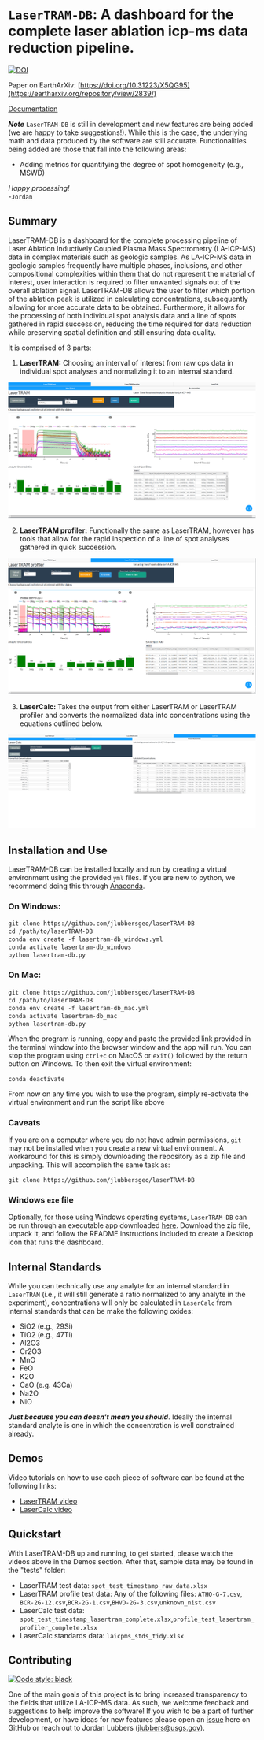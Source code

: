 # ```LaserTRAM-DB```: A dashboard for the complete laser ablation icp-ms data reduction pipeline. 
[![DOI](https://zenodo.org/badge/DOI/10.5281/zenodo.5620858.svg)](https://doi.org/10.5281/zenodo.5620858)

Paper on EarthArXiv: [https://doi.org/10.31223/X5QG95](https://eartharxiv.org/repository/view/2839/)

[Documentation](https://github.com/jlubbersgeo/laserTRAM-DB/blob/main/docs/LaserTRAM_DB_documentation.pdf)


***Note*** ```LaserTRAM-DB``` is still in development and new features are being added (we are happy to take suggestions!). While this is the case, the underlying math and data produced by the software are still accurate. Functionalities being added are those that fall into the following areas:
- Adding metrics for quantifying the degree of spot homogeneity (e.g., MSWD)



*Happy processing!* <br>
-```Jordan```

## Summary
LaserTRAM-DB is a dashboard for the complete processing pipeline of Laser Ablation Inductively Coupled Plasma Mass Spectrometry (LA-ICP-MS) data in complex materials such as geologic samples. As LA-ICP-MS data in geologic samples frequently have multiple phases, inclusions, and other compositional complexities within them that do not represent the material of interest, user interaction is required to filter unwanted signals out of the overall ablation signal. LaserTRAM-DB allows the user to filter which portion of the ablation peak is utilized in calculating concentrations, subsequently allowing for more accurate data to be obtained. Furthermore, it allows for the processing of both individual spot analysis data and a line of spots gathered in rapid succession, reducing the time required for data reduction while preserving spatial definition and still ensuring data quality.

It is comprised of 3 parts: 
1. **LaserTRAM:** Choosing an interval of interest from raw cps data in individual spot analyses and normalizing it to an internal standard.

![LaserTRAM GUI](images/LaserTRAM_tab.png)

2. **LaserTRAM profiler:** Functionally the same as LaserTRAM, however has tools that allow for the rapid inspection of a line of spot analyses gathered in quick succession.

![LaserTRAM profiler GUI](images/LaserTRAM_profiler_tab.png)

3. **LaserCalc:** Takes the output from either LaserTRAM or LaserTRAM profiler and converts the normalized data into concentrations using the equations outlined below.

![LaserCalc GUI](images/LaserCalc_concentrations_tab.png)

## Installation and Use

LaserTRAM-DB can be installed locally and run by creating a virtual environment using the provided ```yml``` files. If you are new to python, we recommend doing this through [Anaconda](https://conda.io/projects/conda/en/latest/user-guide/tasks/manage-environments.html#creating-an-environment-from-an-environment-yml-file).

### On Windows:

```
git clone https://github.com/jlubbersgeo/laserTRAM-DB
cd /path/to/laserTRAM-DB
conda env create -f lasertram-db_windows.yml
conda activate lasertram-db_windows
python lasertram-db.py
```

### On Mac:
```
git clone https://github.com/jlubbersgeo/laserTRAM-DB
cd /path/to/laserTRAM-DB
conda env create -f lasertram-db_mac.yml
conda activate lasertram-db_mac
python lasertram-db.py
```

When the program is running, copy and paste the provided link provided in the terminal window into the browser window and the app will run. You can stop the program using ```ctrl+c``` on MacOS or ```exit()``` followed by the return button on Windows. To then exit the virtual environment:

```
conda deactivate
```

From now on any time you wish to use the program, simply re-activate the virtual environment and run the script like above

### Caveats

If you are on a computer where you do not have admin permissions, ```git``` may not be installed when you create a new virtual environment. A workaround for this is simply downloading the repository as a zip file and unpacking. This will accomplish the same task as:
```
git clone https://github.com/jlubbersgeo/laserTRAM-DB
```

### Windows ```exe``` file
Optionally, for those using Windows operating systems, ```LaserTRAM-DB``` can be run through an executable app downloaded [here](https://drive.google.com/file/d/1ilEzRteeWIhNE8B41E_wkN2etjl029dn/view?usp=sharing). Download the zip file, unpack it, and follow the README instructions included to create a Desktop icon that runs the dashboard.

## Internal Standards
While you can technically use any analyte for an internal standard in ```LaserTRAM``` (i.e., it will still generate a ratio normalized to any analyte in the experiment), concentrations will only be calculated in ```LaserCalc``` from internal standards that can be make the following oxides:
- SiO2 (e.g., 29Si)
- TiO2 (e.g., 47Ti)
- Al2O3
- Cr2O3
- MnO
- FeO
- K2O
- CaO (e.g. 43Ca)
- Na2O
- NiO


***Just because you can doesn't mean you should***. Ideally the internal standard analyte is one in which the concentration is well constrained already. 

## Demos
Video tutorials on how to use each piece of software can be found at the following links:

- [LaserTRAM video](https://youtu.be/CF6Jjfk9UWA)
- [LaserCalc video](https://youtu.be/7W3_tyhZTmg)

## Quickstart

With LaserTRAM-DB up and running, to get started, please watch the videos above in the Demos section. After that, sample data may be found in the "tests" folder:
- LaserTRAM test data: ```spot_test_timestamp_raw_data.xlsx```
- LaserTRAM profile test data: Any of the following files: ```ATHO-G-7.csv```, ```BCR-2G-12.csv```,```BCR-2G-1.csv```,```BHVO-2G-3.csv```,```unknown_nist.csv```
- LaserCalc test data: ```spot_test_timestamp_lasertram_complete.xlsx```,```profile_test_lasertram_profiler_complete.xlsx```
- LaserCalc standards data: ```laicpms_stds_tidy.xlsx```

## Contributing
[![Code style: black](https://img.shields.io/badge/code%20style-black-000000.svg)](https://github.com/psf/black)

One of the main goals of this project is to bring increased transparency to the fields that utilize LA-ICP-MS data. As such, we welcome feedback and suggestions to help improve the software! If you wish to be a part of further development, or have ideas for new features please open an [issue](https://github.com/jlubbersgeo/laserTRAM-DB/issues) here on GitHub or reach out to Jordan Lubbers (jlubbers@usgs.gov).

